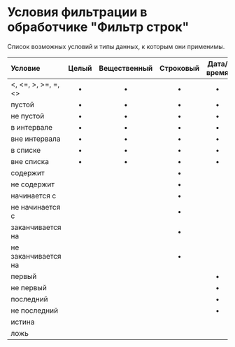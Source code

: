 # Условия фильтрации в обработчике "Фильтр строк"

Список возможных условий и типы данных, к которым они применимы.

| Условие | Целый | Вещественный | Строковый | Дата/время | Логический |
| :------ | :---: | :----------: | :-------: | :--------: | :--------: |
| <, <=, >, >=, =, <> | • | • | • | • | • |
| пустой | • | • | • | • | • |
| не пустой | • | • | • | • | |
| в интервале | • | • | • | • | |
| вне интервала | • | • | • | • | |
| в списке | • | • | • | • | |
| вне списка | • | • | • | • | |
| содержит | | | • | | |
| не содержит | | | • | | |
| начинается с | | | • | | |
| не начинается с | | | • | | |
| заканчивается на | | | • | | |
| не заканчивается на | | | • | | |
| первый | | | | • | |
| не первый | | | | • | |
| последний | | | | • | |
| не последний | | | | • | |
| истина | | | | | • |
| ложь | | | | | • |
